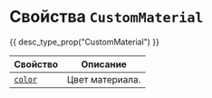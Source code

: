 # Свойства `CustomMaterial`
{{ desc_type_prop("CustomMaterial") }}

| Свойство                          | Описание              |
|-----------------------------------|-----------------------|
| [`color`](./color.md)             | Цвет материала.       |
